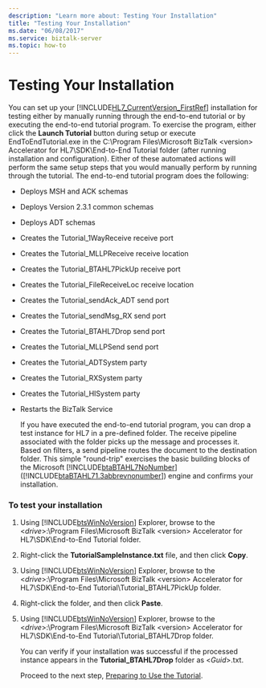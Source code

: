 ```yaml
---
description: "Learn more about: Testing Your Installation"
title: "Testing Your Installation"
ms.date: "06/08/2017"
ms.service: biztalk-server
ms.topic: how-to
---
```

# Testing Your Installation
You can set up your [!INCLUDE[HL7_CurrentVersion_FirstRef](../../includes/hl7-currentversion-firstref-md.md)] installation for testing either by manually running through the end-to-end tutorial or by executing the end-to-end tutorial program. To exercise the program, either click the **Launch Tutorial** button during setup or execute EndToEndTutorial.exe in the C:\Program Files\Microsoft BizTalk \<version\> Accelerator for HL7\SDK\End-to-End Tutorial folder (after running installation and configuration). Either of these automated actions will perform the same setup steps that you would manually perform by running through the tutorial. The end-to-end tutorial program does the following:  
  
- Deploys MSH and ACK schemas  
  
- Deploys Version 2.3.1 common schemas  
  
- Deploys ADT schemas  
  
- Creates the Tutorial_1WayReceive receive port  
  
- Creates the Tutorial_MLLPReceive receive location  
  
- Creates the Tutorial_BTAHL7PickUp receive port  
  
- Creates the Tutorial_FileReceiveLoc receive location  
  
- Creates the Tutorial_sendAck_ADT send port  
  
- Creates the Tutorial_sendMsg_RX send port  
  
- Creates the Tutorial_BTAHL7Drop send port  
  
- Creates the Tutorial_MLLPSend send port  
  
- Creates the Tutorial_ADTSystem party  
  
- Creates the Tutorial_RXSystem party  
  
- Creates the Tutorial_HISystem party  
  
- Restarts the BizTalk Service  
  
  If you have executed the end-to-end tutorial program, you can drop a test instance for HL7 in a pre-defined folder. The receive pipeline associated with the folder picks up the message and processes it. Based on filters, a send pipeline routes the document to the destination folder. This simple "round-trip" exercises the basic building blocks of the Microsoft [!INCLUDE[btaBTAHL7NoNumber](../../includes/btabtahl7nonumber-md.md)] ([!INCLUDE[btaBTAHL71.3abbrevnonumber](../../includes/btabtahl71-3abbrevnonumber-md.md)]) engine and confirms your installation.  
  
### To test your installation  
  
1. Using [!INCLUDE[btsWinNoVersion](../../includes/btswinnoversion-md.md)] Explorer, browse to the \<*drive*\>:\Program Files\Microsoft BizTalk \<version\> Accelerator for HL7\SDK\End-to-End Tutorial folder.  
  
2. Right-click the **TutorialSampleInstance.txt** file, and then click **Copy**.  
  
3. Using [!INCLUDE[btsWinNoVersion](../../includes/btswinnoversion-md.md)] Explorer, browse to the \<*drive*\>:\Program Files\Microsoft BizTalk \<version\> Accelerator for HL7\SDK\End-to-End Tutorial\Tutorial_BTAHL7PickUp folder.  
  
4. Right-click the folder, and then click **Paste**.  
  
5. Using [!INCLUDE[btsWinNoVersion](../../includes/btswinnoversion-md.md)] Explorer, browse to the \<*drive*\>:\Program Files\Microsoft BizTalk \<version\> Accelerator for HL7\SDK\End-to-End Tutorial\Tutorial_BTAHL7Drop folder.  
  
    You can verify if your installation was successful if the processed instance appears in the **Tutorial_BTAHL7Drop** folder as \<*Guid*\>.txt.  
  
   Proceed to the next step, [Preparing to Use the Tutorial](../../adapters-and-accelerators/accelerator-hl7/preparing-to-use-the-tutorial2.md).
